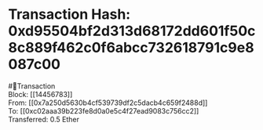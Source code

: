 
Transaction Hash: 0xd95504bf2d313d68172dd601f50c8c889f462c0f6abcc732618791c9e8087c00
====================================================================================
  
#💸Transaction  
Block: [[14456783]]  
From: [[0x7a250d5630b4cf539739df2c5dacb4c659f2488d]]  
To: [[0xc02aaa39b223fe8d0a0e5c4f27ead9083c756cc2]]  
Transferred: 0.5 Ether